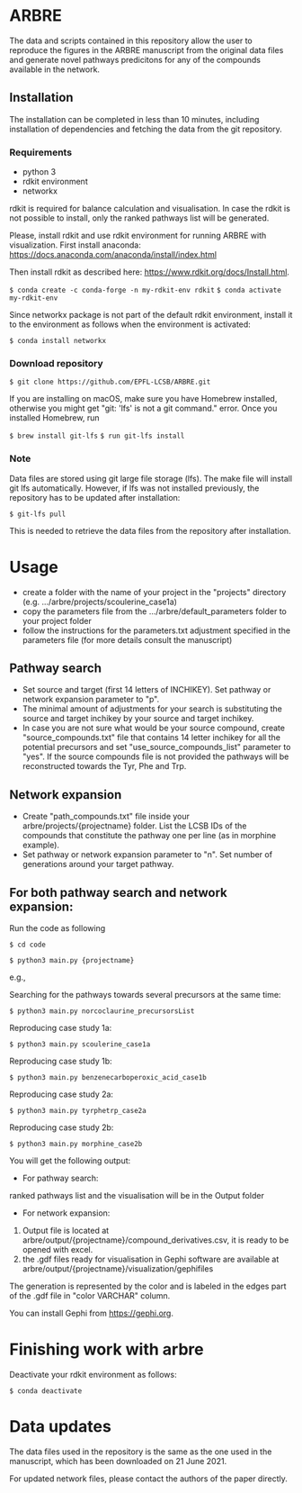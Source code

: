 # ARBRE

The data and scripts contained in this repository allow the user to reproduce the figures 
in the ARBRE manuscript from the original data files
and generate novel pathways predicitons for any of the compounds available in the network.

## Installation

The installation can be completed in less than 10 minutes, including installation of 
dependencies and fetching the data from the git repository.

### Requirements

- python 3
- rdkit environment
- networkx

rdkit is required for balance calculation and visualisation. In case the rdkit is not possible to install,
only the ranked pathways list will be generated.

Please, install rdkit and use rdkit environment for running ARBRE with visualization.
First install anaconda: https://docs.anaconda.com/anaconda/install/index.html

Then install rdkit as described here: https://www.rdkit.org/docs/Install.html.

`$ conda create -c conda-forge -n my-rdkit-env rdkit`
`$ conda activate my-rdkit-env`

Since networkx package is not part of the default rdkit environment, install it to the environment as follows when the environment is activated:

`$ conda install networkx`

### Download repository

`$ git clone https://github.com/EPFL-LCSB/ARBRE.git`

If you are installing on macOS, make sure you have Homebrew installed, otherwise you might get "git: 'lfs' is not a git command." error.
Once you installed Homebrew, run

`$ brew install git-lfs`
`$ run git-lfs install`

### Note

Data files are stored using git large file storage (lfs). The make file will install git lfs 
automatically. However, if lfs was not installed previously, the repository has to be 
updated after installation:

`$ git-lfs pull`

This is needed to retrieve the data files from the repository after installation.

# Usage

- create a folder with the name of your project in the "projects" directory (e.g. .../arbre/projects/scoulerine_case1a)
- copy the parameters file from the .../arbre/default_parameters folder to your project folder
- follow the instructions for the parameters.txt adjustment specified in the parameters file (for more details consult the manuscript)

## Pathway search

- Set source and target (first 14 letters of INCHIKEY). Set pathway or network expansion parameter to "p".
- The minimal amount of adjustments for your search is substituting the source and target inchikey by your source and target inchikey.
- In case you are not sure what would be your source compound, create "source_compounds.txt" file that contains 14 letter inchikey for all the potential precursors and set "use_source_compounds_list" parameter to "yes". If the source compounds file is not provided the pathways will be reconstructed towards the Tyr, Phe and Trp.

## Network expansion

- Create "path_compounds.txt" file inside your arbre/projects/{projectname} folder. List the LCSB IDs of the compounds that constitute the pathway one per line (as in morphine example).
- Set pathway or network expansion parameter to "n". Set number of generations around your target pathway.

## For both pathway search and network expansion:

Run the code as following

`$ cd code`

`$ python3 main.py {projectname}`

e.g., 

Searching for the pathways towards several precursors at the same time:

`$ python3 main.py norcoclaurine_precursorsList`

Reproducing case study 1a:

`$ python3 main.py scoulerine_case1a`

Reproducing case study 1b:

`$ python3 main.py benzenecarboperoxic_acid_case1b`

Reproducing case study 2a:

`$ python3 main.py tyrphetrp_case2a`

Reproducing case study 2b:

`$ python3 main.py morphine_case2b`

You will get the following output:

- For pathway search:

ranked pathways list and the visualisation will be in the Output folder

- For network expansion:

1. Output file is located at arbre/output/{projectname}/compound_derivatives.csv, it is ready to be opened with excel. 
2. the .gdf files ready for visualisation in Gephi software are available at arbre/output/{projectname}/visualization/gephifiles

The generation is represented by the color and is labeled in the edges part of the .gdf file in "color VARCHAR" column.

You can install Gephi from https://gephi.org.

# Finishing work with arbre

Deactivate your rdkit environment as follows:

`$ conda deactivate`

# Data updates

The data files used in the repository is the same as the one used in the manuscript, which has been downloaded on 21 June 2021.

For updated network files, please contact the authors of the paper directly.

